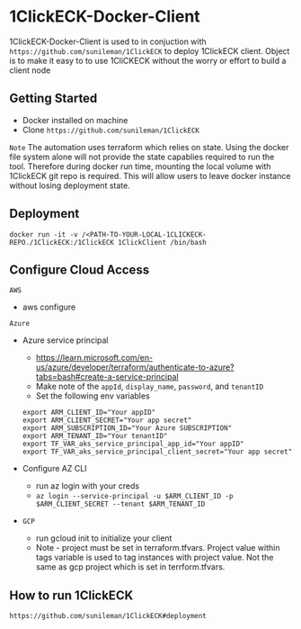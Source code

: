 # 1ClickECK-Docker-Client

1ClickECK-Docker-Client is used to in conjuction with `https://github.com/sunileman/1ClickECK` to deploy 1ClickECK client.  Object is to make it easy to to use 1CliCKECK without the worry or effort to build a client node

## Getting Started
* Docker installed on machine
* Clone `https://github.com/sunileman/1ClickECK`

``Note``
The automation uses terraform which relies on state.  Using the docker file system alone will not provide the state capablies required to run the tool.  Therefore during docker run time, mounting the local volume with 1ClickECK git repo is required.  This will allow users to leave docker instance without losing deployment state.

## Deployment
`docker run -it -v /<PATH-TO-YOUR-LOCAL-1CLICKECK-REPO./1ClickECK:/1ClickECK 1ClickClient /bin/bash`

## Configure Cloud Access
`AWS`
* aws configure

`Azure`
* Azure service principal
    * https://learn.microsoft.com/en-us/azure/developer/terraform/authenticate-to-azure?tabs=bash#create-a-service-principal
    * Make note of the `appId`, `display_name`, `password`, and `tenantID`
    * Set the following env variables
    ```
    export ARM_CLIENT_ID="Your appID"
    export ARM_CLIENT_SECRET="Your app secret"
    export ARM_SUBSCRIPTION_ID="Your Azure SUBSCRIPTION"
    export ARM_TENANT_ID="Your tenantID"
    export TF_VAR_aks_service_principal_app_id="Your appID"
    export TF_VAR_aks_service_principal_client_secret="Your app secret"
    ```
* Configure AZ CLI
    * run az login with your creds
    * `az login --service-principal -u $ARM_CLIENT_ID -p $ARM_CLIENT_SECRET --tenant $ARM_TENANT_ID`

* `GCP`
    * run gcloud init to initialize your client
    * Note - project must be set in terraform.tfvars.  Project value within tags variable is used to tag instances with project value.  Not the same as gcp project which is set in terrform.tfvars.


## How to run 1ClickECK
`https://github.com/sunileman/1ClickECK#deployment`
